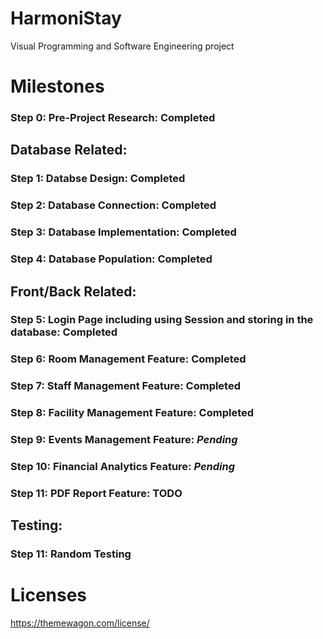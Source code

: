 # HarmoniStay
Visual Programming and Software Engineering project

# Milestones


### **Step 0**: Pre-Project Research: **Completed**

## Database Related:

### **Step 1**: Databse Design: **Completed**

### **Step 2**: Database Connection: **Completed**

### **Step 3**: Database Implementation: **Completed**

### **Step 4**: Database Population: **Completed**

## Front/Back Related:

### **Step 5**: Login Page including using Session and storing in the database: **Completed**

### **Step 6**: Room Management Feature: **Completed**

### **Step 7**: Staff Management Feature: **Completed**

### **Step 8**: Facility Management Feature: **Completed**

### **Step 9**: Events Management Feature: *Pending*

### **Step 10**: Financial Analytics Feature: *Pending*

### **Step 11**: PDF Report Feature: TODO

## Testing:

### **Step 11**: Random Testing

# Licenses
https://themewagon.com/license/
